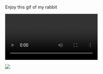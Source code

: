 Enjoy this gif of my rabbit

![my rabbit getting pet](c:/users/crint/pictures/delilah.mp4)

<img src= "c:/users/crint/pictures/delilah.gif">